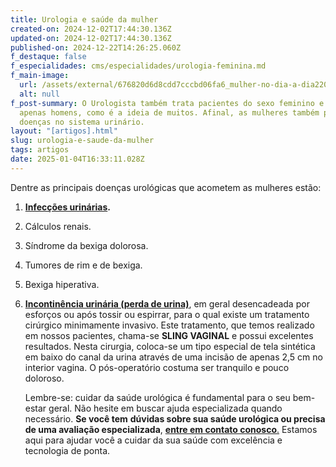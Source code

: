 ```yaml
---
title: Urologia e saúde da mulher
created-on: 2024-12-02T17:44:30.136Z
updated-on: 2024-12-02T17:44:30.136Z
published-on: 2024-12-22T14:26:25.060Z
f_destaque: false
f_especialidades: cms/especialidades/urologia-feminina.md
f_main-image:
  url: /assets/external/676820d6d8cdd7cccbd06fa6_mulher-no-dia-a-dia2201.png
  alt: null
f_post-summary: O Urologista também trata pacientes do sexo feminino e não
  apenas homens, como é a ideia de muitos. Afinal, as mulheres também podem ter
  doenças no sistema urinário.
layout: "[artigos].html"
slug: urologia-e-saude-da-mulher
tags: artigos
date: 2025-01-04T16:33:11.028Z
---
```

Dentre as principais doenças urológicas que acometem as mulheres estão:

1. **[Infecções urinárias](https://uroconsult.com.br/artigos/infeccoes-urinarias-de-repeticao/).**
2. Cálculos renais.
3. Síndrome da bexiga dolorosa.
4. Tumores de rim e de bexiga.
5. Bexiga hiperativa.
6. **[Incontinência urinária (perda de urina)](https://uroconsult.com.br/artigos/tratamento-da-perda-de-urina-em-mulheres/)**, em geral desencadeada por esforços ou após tossir ou espirrar, para o qual existe um tratamento cirúrgico minimamente invasivo. Este tratamento, que temos realizado em nossos pacientes, chama-se **SLING VAGINAL** e possui excelentes resultados. Nesta cirurgia, coloca-se um tipo especial de tela sintética em baixo do canal da urina através de uma incisão de apenas 2,5 cm no interior vagina. O pós-operatório costuma ser tranquilo e pouco doloroso.

   Lembre-se: cuidar da saúde urológica é fundamental para o seu bem-estar geral. Não hesite em buscar ajuda especializada quando necessário. **Se você tem** **dúvidas sobre sua saúde urológica ou precisa de uma avaliação especializada**, [**entre em contato conosco**.](https://uroconsult.com.br/contato/) Estamos aqui para ajudar você a cuidar da sua saúde com excelência e tecnologia de ponta.